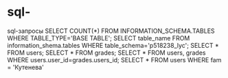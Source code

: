 # sql-
sql-запросы
SELECT COUNT(*) FROM INFORMATION_SCHEMA.TABLES WHERE TABLE_TYPE='BASE TABLE';
SELECT table_name FROM information_shema.tables WHERE table_schema='p518238_lyc';
SELECT * FROM users;
SELECT * FROM grades;
SELECT * FROM users, grades WHERE users.user_id=grades.users_id;
SELECT * FROM users WHERE fam = 'Кутенева'
